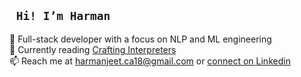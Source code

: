 ## ` Hi! I’m Harman`

🦀 Full-stack developer with a focus on NLP and ML engineering<br />
📖 Currently reading [Crafting Interpreters](https://timothya.com/pdfs/crafting-interpreters.pdf) <br />
📫 Reach me at harmanjeet.ca18@gmail.com or [connect on Linkedin](https://www.linkedin.com/in/harmanjeet-dev)<br />
